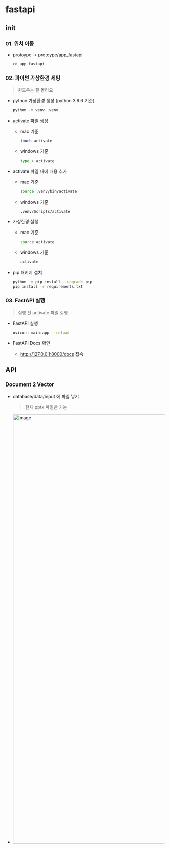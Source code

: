# fastapi

## init

### 01. 위치 이동

- protoype -> protoype/app_fastapi

  ```zsh
  cd app_fastapi
  ```

### 02. 파이썬 가상환경 세팅

> 윈도우는 잘 몰라요

- python 가상환경 생성 (python 3.9.6 기준)

  ```zsh
  python -m venv .venv
  ```

- activate 파일 생성

  - mac 기준

    ```zsh
    touch activate
    ```

  - windows 기준

    ```zsh
    type > activate
    ```

- activate 파일 내에 내용 추가

  - mac 기준

    ```zsh
    source .venv/bin/activate
    ```

  - windows 기준

    ```zsh
    .venv/Scripts/activate
    ```

- 가상한경 실행

  - mac 기준

    ```zsh
    source activate
    ```

  - windows 기준

    ```zsh
    activate
    ```

- pip 패키지 설치

  ```zsh
  python -m pip install --upgrade pip
  pip install -r requirements.txt
  ```

### 03. FastAPI 실행

> 실행 전 activate 파일 실행

- FastAPI 실행

  ```zsh
  uvicorn main:app --reload
  ```

- FastAPI Docs 확인

  - http://127.0.0.1:8000/docs 접속

## API

### Document 2 Vector

- database/data/input 에 파일 넣기
  > 현재 pptx 파일만 가능
- <img width="1356" alt="image" src="https://github.com/KimTaekGwan/protoype/assets/51080266/c9328a11-0bca-4a7d-b9ca-f0de60d7f8b6">
